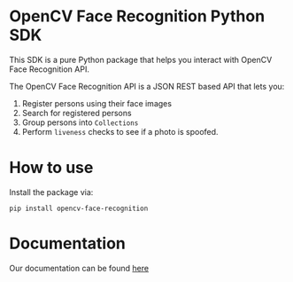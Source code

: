 # OpenCV Face Recognition Python SDK

This SDK is a pure Python package that helps you interact with OpenCV Face Recognition API.

The OpenCV Face Recognition API is a JSON REST based API that lets you:
1. Register persons using their face images
2. Search for registered persons
3. Group persons into `Collections`
4. Perform `liveness` checks to see if a photo is spoofed.

# How to use

Install the package via:
```
pip install opencv-face-recognition
```

# Documentation

Our documentation can be found [here](https://docs.opencv.fr/python/)